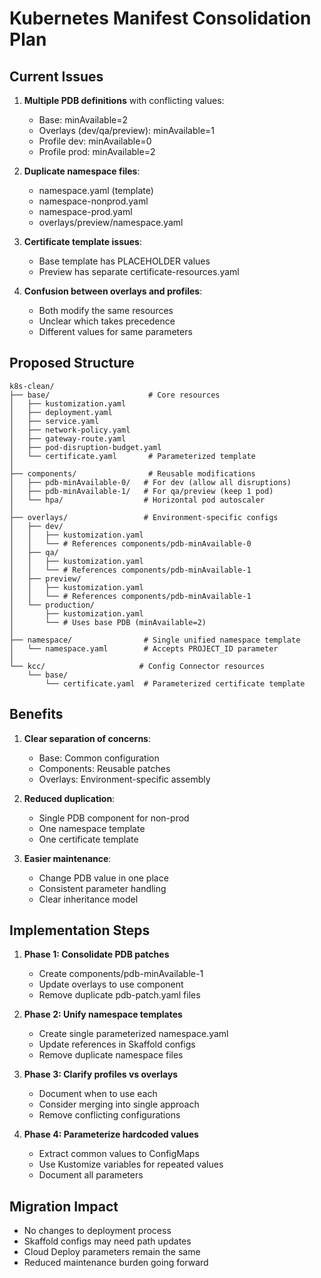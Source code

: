 # Kubernetes Manifest Consolidation Plan

## Current Issues

1. **Multiple PDB definitions** with conflicting values:
   - Base: minAvailable=2
   - Overlays (dev/qa/preview): minAvailable=1
   - Profile dev: minAvailable=0
   - Profile prod: minAvailable=2

2. **Duplicate namespace files**:
   - namespace.yaml (template)
   - namespace-nonprod.yaml
   - namespace-prod.yaml
   - overlays/preview/namespace.yaml

3. **Certificate template issues**:
   - Base template has PLACEHOLDER values
   - Preview has separate certificate-resources.yaml

4. **Confusion between overlays and profiles**:
   - Both modify the same resources
   - Unclear which takes precedence
   - Different values for same parameters

## Proposed Structure

```
k8s-clean/
├── base/                      # Core resources
│   ├── kustomization.yaml
│   ├── deployment.yaml
│   ├── service.yaml
│   ├── network-policy.yaml
│   ├── gateway-route.yaml
│   ├── pod-disruption-budget.yaml
│   └── certificate.yaml       # Parameterized template
│
├── components/                # Reusable modifications
│   ├── pdb-minAvailable-0/   # For dev (allow all disruptions)
│   ├── pdb-minAvailable-1/   # For qa/preview (keep 1 pod)
│   └── hpa/                  # Horizontal pod autoscaler
│
├── overlays/                 # Environment-specific configs
│   ├── dev/
│   │   ├── kustomization.yaml
│   │   └── # References components/pdb-minAvailable-0
│   ├── qa/
│   │   ├── kustomization.yaml
│   │   └── # References components/pdb-minAvailable-1
│   ├── preview/
│   │   ├── kustomization.yaml
│   │   └── # References components/pdb-minAvailable-1
│   └── production/
│       ├── kustomization.yaml
│       └── # Uses base PDB (minAvailable=2)
│
├── namespace/                # Single unified namespace template
│   └── namespace.yaml        # Accepts PROJECT_ID parameter
│
└── kcc/                     # Config Connector resources
    └── base/
        └── certificate.yaml  # Parameterized certificate template
```

## Benefits

1. **Clear separation of concerns**:
   - Base: Common configuration
   - Components: Reusable patches
   - Overlays: Environment-specific assembly

2. **Reduced duplication**:
   - Single PDB component for non-prod
   - One namespace template
   - One certificate template

3. **Easier maintenance**:
   - Change PDB value in one place
   - Consistent parameter handling
   - Clear inheritance model

## Implementation Steps

1. **Phase 1: Consolidate PDB patches**
   - Create components/pdb-minAvailable-1
   - Update overlays to use component
   - Remove duplicate pdb-patch.yaml files

2. **Phase 2: Unify namespace templates**
   - Create single parameterized namespace.yaml
   - Update references in Skaffold configs
   - Remove duplicate namespace files

3. **Phase 3: Clarify profiles vs overlays**
   - Document when to use each
   - Consider merging into single approach
   - Remove conflicting configurations

4. **Phase 4: Parameterize hardcoded values**
   - Extract common values to ConfigMaps
   - Use Kustomize variables for repeated values
   - Document all parameters

## Migration Impact

- No changes to deployment process
- Skaffold configs may need path updates
- Cloud Deploy parameters remain the same
- Reduced maintenance burden going forward